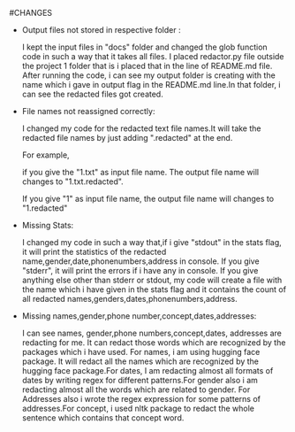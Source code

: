#CHANGES

* Output files not stored in respective folder :
    
    I kept the input files in "docs" folder and changed the glob function code in such
    a way that it takes all files. I placed redactor.py file outside the project 1 folder that is i placed that in the 
    line of README.md file. After running the code, i can see my output folder is creating
    with the name which i gave in output flag in the README.md line.In that folder, i can see the redacted files got created.


* File names not reassigned correctly:

    I changed my code for the redacted text file names.It will take the redacted file names by just 
    adding ".redacted" at the end.

    For example, 
    
    if you give the "1.txt" as input file name. The output file name will changes to
    "1.txt.redacted".
     
    If you give "1" as input file name, the output file name will changes to 
    "1.redacted"


* Missing Stats:

    I changed my code in such a way that,if i give "stdout" in the stats flag, it will print
    the statistics of the redacted name,gender,date,phonenumbers,address in console.
    If you give "stderr", it will print the errors if i have any in console.
    If you give anything else other than stderr or stdout, my code will create a file
    with the name which i have given in the stats flag and it contains the count of all
    redacted names,genders,dates,phonenumbers,address.

* Missing names,gender,phone number,concept,dates,addresses: 
 
    I can see names, gender,phone numbers,concept,dates, addresses are redacting for me.
    It can redact those words which are recognized by the packages which i have used.
    For names, i am using hugging face package. It will redact all the names which are 
    recognized by the hugging face package.For dates, I am redacting almost all formats
    of dates by writing regex for different patterns.For gender also i am redacting almost all the words which are related to gender.
    For Addresses also i wrote the regex expression for some patterns of addresses.For concept,
    i used nltk package to redact the whole sentence which contains that concept word.

    
